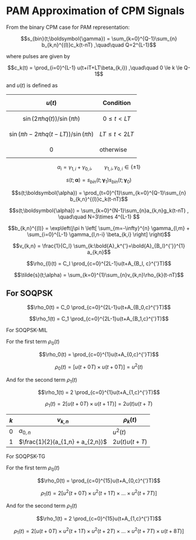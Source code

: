 # PAM Approximation of CPM Signals

From the binary CPM case for PAM representation:

$$s_{bin}(t;\boldsymbol{\gamma}) = 
\sum_{k=0}^{Q-1}\sum_{n} b_{k,n}^{(l)}c_k(t-nT)
,\quad\quad
Q=2^{L-1}$$

where pulses are given by

$$c_k(t) = \prod_{i=0}^{L-1} u(t+iT+LT\beta_{k,i})
,\quad\quad
0 \le k \le Q-1$$

and $u(t)$ is defined as

| $$u(t)$$ | Condition | 
| ---  | ----------|
| $$\sin(2\pi h q(t))/\sin(\pi h)$$ | $$0 \le t \lt LT$$ |
| $$\sin(\pi h - 2\pi h q(t-LT))/\sin(\pi h)$$ | $$LT \le t \lt 2LT$$ |
| $$0$$ | otherwise |


$$\alpha_i = \gamma_{1,i} + \gamma_{0,i}, \quad\quad
\gamma_{1,i},  \gamma_{0,i} \in \{\pm1\}$$

$$s(t;\boldsymbol{\alpha}) = 
s_{bin}(t;\boldsymbol{\gamma}_{1})
s_{bin}(t;\boldsymbol{\gamma}_{0})$$


$$s(t;\boldsymbol{\alpha}) =
\prod_{t=0}^{1}\sum_{k=0}^{Q-1}\sum_{n}
b_{k,n}^{(l)}c_k(t-nT)$$

$$s(t;\boldsymbol{\alpha}) = 
\sum_{k=0}^{N-1}\sum_{n}a_{k,n}g_k(t-nT)
, \quad\quad N=3\times 4^{L-1}
$$


$$b_{k,n}^{(l)} = \exp\left(j\pi h \left[ 
    \sum_{m=-\infty}^{n} \gamma_{l,m} + 
    \sum_{i=0}^{L-1} \gamma_{l,n-i} \beta_{k,i}
\right] \right)$$

$$v_{k,n} = \frac{1}{C_l}  \sum_{k:\bold{A}_k^{'}=\bold{A}_{B_l}^{'}}^{1} a_{k,n}$$

$$\rho_{l}(t) = C_l \prod_{c=0}^{2L-1}u(t+A_{B_l, c}^{'}T)$$

$$\tilde{s}(t;\alpha) = \sum_{k=0}^{1}\sum_{n}v_{k,n}\rho_{k}(t-nT)$$


## For SOQPSK

$$\rho_0(t) = C_0 \prod_{c=0}^{2L-1}u(t+A_{B_0,c}^{'}T)$$

$$\rho_1(t) = C_1 \prod_{c=0}^{2L-1}u(t+A_{B_1,c}^{'}T)$$

For SOQPSK-MIL

For the first term $\rho_0(t)$

$$\rho_0(t) = \prod_{c=0}^{1}u(t+A_{0,c}^{'}T)$$

$$\rho_0(t) = \left[
    u(t+0T) \times
    u(t+0T)
\right] = u^2(t)$$

And for the second term $\rho_1(t)$

$$\rho_1(t) = 2 \prod_{c=0}^{1}u(t+A_{1,c}^{'}T)$$

$$\rho_1(t) = 2 \left[
    u(t+0T) \times
    u(t+1T)
\right] = 2u(t)u(t+T)$$


| $k$ | $v_{k,n}$ | $\rho_k(t)$ |
| --- | ----------|-------------|
| $0$ | $a_{0,n}$ | $u^2(t)$    |
| $1$ | $\frac{1}{2}(a_{1,n} + a_{2,n})$ | $2u(t)u(t+T)$    |

For SOQPSK-TG

For the first term $\rho_0(t)$

$$\rho_0(t) = \prod_{c=0}^{15}u(t+A_{0,c}^{'}T)$$

$$\rho_1(t) = 2 \left[
    u^2(t+0T) \times
    u^2(t+1T) \times
    ... \times
    u^2(t+7T)
\right]$$

And for the second term $\rho_1(t)$

$$\rho_1(t) = 2 \prod_{c=0}^{15}u(t+A_{1,c}^{'}T)$$

$$\rho_1(t) = 2 \left[
    u(t+0T) \times
    u^2(t+1T) \times
    u^2(t+2T) \times
    ... \times
    u^2(t+7T) \times
    u(t+8T)
\right]$$
